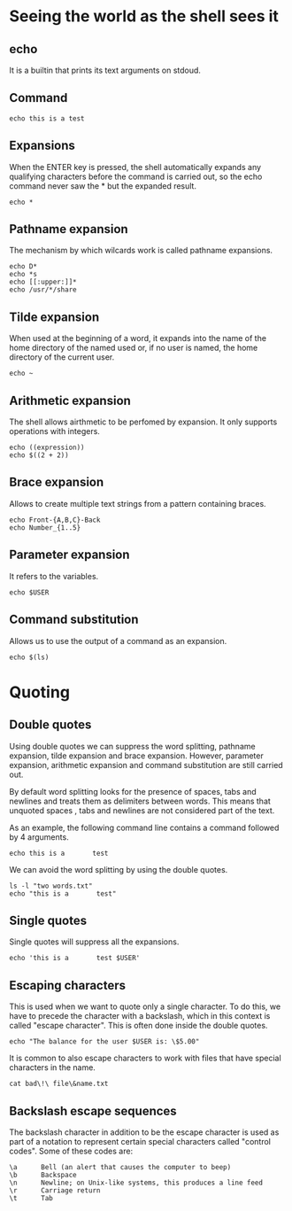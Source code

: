 # Seeing the world as the shell sees it

## echo

It is a builtin that prints its text arguments on stdoud.

## Command

```
echo this is a test
```

## Expansions

When the ENTER key is pressed, the shell automatically expands any qualifying characters before the command is carried out, so the echo command never saw the * but the expanded result.

```
echo *
```

## Pathname expansion

The mechanism by which wilcards work is called pathname expansions.

```
echo D*
echo *s
echo [[:upper:]]*
echo /usr/*/share
```

## Tilde expansion

When used at the beginning of a word, it expands into the name of the home directory of the named used or, if no user is named, the home directory of the current user.

```
echo ~
```

## Arithmetic expansion

The shell allows airthmetic to be perfomed by expansion. It only supports operations with integers.

```
echo ((expression))
echo $((2 + 2))
```

## Brace expansion

Allows to create multiple text strings from a pattern containing braces.

```
echo Front-{A,B,C}-Back
echo Number_{1..5}
```

## Parameter expansion

It refers to the variables.

```
echo $USER
```

## Command substitution

Allows us to use the output of a command as an expansion.

```
echo $(ls)
```

# Quoting

## Double quotes

Using double quotes we can suppress the word splitting, pathname expansion, tilde expansion and brace expansion. However, parameter expansion, arithmetic expansion and command substitution are still carried out.

By default word splitting looks for the presence of spaces, tabs and newlines and treats them as delimiters between words. This means that unquoted spaces , tabs and newlines are not considered part of the text.

As an example, the following command line contains a command followed by 4 arguments.

```
echo this is a       test
```

We can avoid the word splitting by using the double quotes.

```
ls -l "two words.txt"
echo "this is a       test"
```

## Single quotes

Single quotes will suppress all the expansions.

```
echo 'this is a       test $USER'
```

## Escaping characters

This is used when we want to quote only a single character. To do this, we have to precede the character with a backslash, which in this context is called "escape character". This is often done inside the double quotes.

```
echo "The balance for the user $USER is: \$5.00"
```

It is common to also escape characters to work with files that have special characters in the name.

```
cat bad\!\ file\&name.txt
```

## Backslash escape sequences

The backslash character in addition to be the escape character is used as part of a notation to represent certain special characters called "control codes". Some of these codes are:

```
\a      Bell (an alert that causes the computer to beep)
\b      Backspace
\n      Newline; on Unix-like systems, this produces a line feed
\r      Carriage return
\t      Tab
```